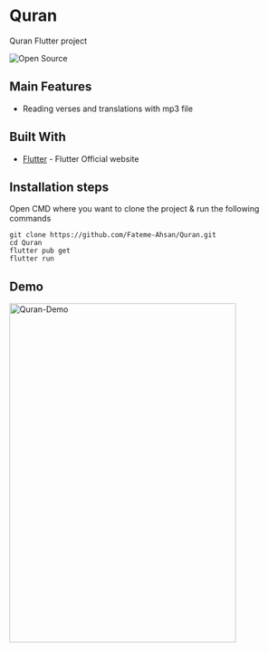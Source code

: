# Quran
Quran Flutter project

![Open Source](https://img.shields.io/badge/Open%20Source-%E2%9D%A4-red?style=flat)

## Main Features
- Reading verses and translations with mp3 file

## Built With
- [Flutter](https://flutter.dev) - Flutter Official website

## Installation steps

Open CMD where you want to clone the project & run the following commands

```
git clone https://github.com/Fateme-Ahsan/Quran.git
cd Quran
flutter pub get
flutter run
```

## Demo
<img src="https://user-images.githubusercontent.com/100623985/224493561-e284abb4-55f3-4513-947a-9368fefd9bf1.png" alt="Quran-Demo" width="400" height="600"/>
